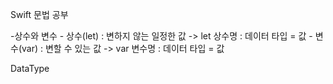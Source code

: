 Swift 문법 공부

-상수와 변수
    - 상수(let) : 변하지 않는 일정한 값  -> let 상수명 : 데이터 타입 = 값
    - 변수(var) : 변할 수 있는 값 -> var 변수명 : 데이터 타입 = 값
    


DataType
